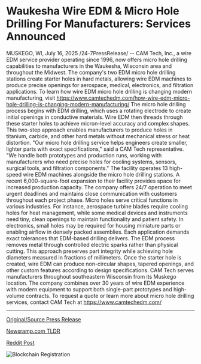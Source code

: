 # Waukesha Wire EDM &amp; Micro Hole Drilling For Manufacturers: Services Announced

MUSKEGO, WI, July 16, 2025 /24-7PressRelease/ -- CAM Tech, Inc., a wire EDM service provider operating since 1996, now offers micro hole drilling capabilities to manufacturers in the Waukesha, Wisconsin area and throughout the Midwest. The company's two EDM micro hole drilling stations create starter holes in hard metals, allowing wire EDM machines to produce precise openings for aerospace, medical, electronics, and filtration applications.  To learn how wire EDM micro hole drilling is changing modern manufacturing, visit https://www.camtechedm.com/how-wire-edm-micro-hole-drilling-is-changing-modern-manufacturing/  The micro hole drilling process begins with EDM drilling, which uses a rotating electrode to create initial openings in conductive materials. Wire EDM then threads through these starter holes to achieve micron-level accuracy and complex shapes. This two-step approach enables manufacturers to produce holes in titanium, carbide, and other hard metals without mechanical stress or heat distortion.  "Our micro hole drilling service helps engineers create smaller, lighter parts with exact specifications," said a CAM Tech representative. "We handle both prototypes and production runs, working with manufacturers who need precise holes for cooling systems, sensors, surgical tools, and filtration components."  The facility operates 13 high-speed wire EDM machines alongside the micro hole drilling stations. A recent 6,000-square-foot expansion to their facility provides space for increased production capacity. The company offers 24/7 operation to meet urgent deadlines and maintains close communication with customers throughout each project phase.  Micro holes serve critical functions in various industries. For instance, aerospace turbine blades require cooling holes for heat management, while some medical devices and instruments need tiny, clean openings to maintain functionality and patient safety. In electronics, small holes may be required for housing miniature parts or enabling airflow in densely packed assemblies. Each application demands exact tolerances that EDM-based drilling delivers.  The EDM process removes metal through controlled electric sparks rather than physical cutting. This approach preserves part integrity while achieving hole diameters measured in fractions of millimeters. Once the starter hole is created, wire EDM can produce non-circular shapes, tapered openings, and other custom features according to design specifications.  CAM Tech serves manufacturers throughout southeastern Wisconsin from its Muskego location. The company combines over 30 years of wire EDM experience with modern equipment to support both single-part prototypes and high-volume contracts.  To request a quote or learn more about micro hole drilling services, contact CAM Tech at https://www.camtechedm.com/ 

---

[Original/Source Press Release](https://www.24-7pressrelease.com/press-release/524904/waukesha-wire-edm-micro-hole-drilling-for-manufacturers-services-announced)
                    

[Newsramp.com TLDR](https://newsramp.com/curated-news/cam-tech-revolutionizes-manufacturing-with-micro-hole-drilling/7c7c3f278571c8601bd44b4d155922ad) 

 



[Reddit Post](https://www.reddit.com/r/newsramp/comments/1m169z1/cam_tech_revolutionizes_manufacturing_with_micro/) 



![Blockchain Registration](https://cdn.newsramp.app/24-7PressRelease/qrcode/257/16/wolfN8tM.webp)